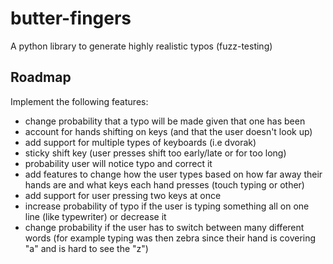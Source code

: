 # butter-fingers
A python library to generate highly realistic typos (fuzz-testing)

## Roadmap

Implement the following features:

- change probability that a typo will be made given that one has been
- account for hands shifting on keys (and that the user doesn't look up)
- add support for multiple types of keyboards (i.e dvorak)
- sticky shift key (user presses shift too early/late or for too long)
- probability user will notice typo and correct it
- add features to change how the user types based on how far away their hands are and what keys each hand presses (touch typing or other)
- add support for user pressing two keys at once
- increase probability of typo if the user is typing something all on one line (like typewriter) or decrease it
- change probability if the user has to switch between many different words (for example typing was then zebra since their hand is covering "a" and is hard to see the "z")
